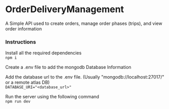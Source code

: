 # OrderDeliveryManagement
A Simple API used to create orders, manage order phases (trips), and view order information

### Instructions

Install all the required dependencies<br>
`npm i`

Create a .env file to add the mongodb Database Information

Add the database url to the .env file. (Usually "mongodb://localhost:27017/" or a remote atlas DB)<br>
`DATABASE_URI="<database_url>"`


Run the server using the following command<br>
`npm run dev`

